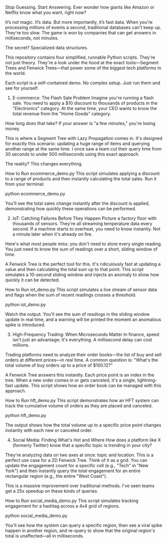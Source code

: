 Stop Guessing. Start Answering.
Ever wonder how giants like Amazon or Netflix know what you want, right now?

It’s not magic. It’s data. But more importantly, it’s fast data. When you're processing millions of events a second, traditional databases can't keep up. They're too slow. The game is won by companies that can get answers in milliseconds, not minutes.

The secret? Specialized data structures.

This repository contains four simplified, runnable Python scripts. They're not just theory. They're a look under the hood at the exact tools—Segment Trees and Fenwick Trees—that power some of the biggest tech platforms in the world.

Each script is a self-contained demo. No complex setup. Just run them and see for yourself.

1. E-commerce: The Flash Sale Problem
Imagine you're running a flash sale. You need to apply a $10 discount to thousands of products in the "Electronics" category. At the same time, your CEO wants to know the total revenue from the "Home Goods" category.

How long does that take? If your answer is "a few minutes," you're losing money.

This is where a Segment Tree with Lazy Propagation comes in. It's designed for exactly this scenario: updating a huge range of items and querying another range at the same time. I once saw a team cut their query time from 30 seconds to under 500 milliseconds using this exact approach.

The reality? This changes everything.

How to Run ecommerce_demo.py
This script simulates applying a discount to a range of products and then instantly calculating the total sales. Run it from your terminal:

python ecommerce_demo.py

You'll see the total sales change instantly after the discount is applied, demonstrating how quickly these operations can be performed.

2. IoT: Catching Failures Before They Happen
Picture a factory floor with thousands of sensors. They're all streaming temperature data every second. If a machine starts to overheat, you need to know instantly. Not a minute later when it's already on fire.

Here's what most people miss: you don't need to store every single reading. You just need to know the sum of readings over a short, sliding window of time.

A Fenwick Tree is the perfect tool for this. It's ridiculously fast at updating a value and then calculating the total sum up to that point. This script simulates a 10-second sliding window and injects an anomaly to show how quickly it can be detected.

How to Run iot_demo.py
This script simulates a live stream of sensor data and flags when the sum of recent readings crosses a threshold.

python iot_demo.py

Watch the output. You'll see the sum of readings in the sliding window update in real time, and a warning will be printed the moment an anomalous spike is introduced.

3. High-Frequency Trading: When Microseconds Matter
In finance, speed isn't just an advantage; it's everything. A millisecond delay can cost millions.

Trading platforms need to analyze their order books—the list of buy and sell orders at different prices—in real time. A common question is: "What's the total volume of buy orders up to a price of $100.12?"

A Fenwick Tree answers this instantly. Each price point is an index in the tree. When a new order comes in or gets canceled, it's a single, lightning-fast update. This script shows how an order book can be managed with this approach.

How to Run hft_demo.py
This script demonstrates how an HFT system can track the cumulative volume of orders as they are placed and canceled.

python hft_demo.py

The output shows how the total volume up to a specific price point changes instantly with each new or canceled order.

4. Social Media: Finding What's Hot and Where
How does a platform like X (formerly Twitter) know that a specific topic is trending in your city?

They're analyzing data on two axes at once: topic and location. This is a perfect use case for a 2D Fenwick Tree. Think of it as a grid. You can update the engagement count for a specific cell (e.g., "Tech" in "New York") and then instantly query the total engagement for an entire rectangular region (e.g., the entire "West Coast").

This is a massive improvement over traditional methods. I've seen teams get a 25x speedup on these kinds of queries.

How to Run social_media_demo.py
This script simulates tracking engagement for a hashtag across a 4x4 grid of regions.

python social_media_demo.py

You'll see how the system can query a specific region, then see a viral spike happen in another region, and re-query to show that the original region's total is unaffected—all in milliseconds.